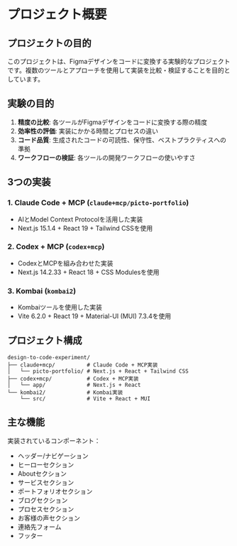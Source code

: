 # プロジェクト概要

## プロジェクトの目的

このプロジェクトは、Figmaデザインをコードに変換する実験的なプロジェクトです。複数のツールとアプローチを使用して実装を比較・検証することを目的としています。

## 実験の目的

1. **精度の比較**: 各ツールがFigmaデザインをコードに変換する際の精度
2. **効率性の評価**: 実装にかかる時間とプロセスの違い
3. **コード品質**: 生成されたコードの可読性、保守性、ベストプラクティスへの準拠
4. **ワークフローの検証**: 各ツールの開発ワークフローの使いやすさ

## 3つの実装

### 1. Claude Code + MCP (`claude+mcp/picto-portfolio`)
- AIとModel Context Protocolを活用した実装
- Next.js 15.1.4 + React 19 + Tailwind CSSを使用

### 2. Codex + MCP (`codex+mcp`)
- CodexとMCPを組み合わせた実装
- Next.js 14.2.33 + React 18 + CSS Modulesを使用

### 3. Kombai (`kombai2`)
- Kombaiツールを使用した実装
- Vite 6.2.0 + React 19 + Material-UI (MUI) 7.3.4を使用

## プロジェクト構成

```
design-to-code-experiment/
├── claude+mcp/          # Claude Code + MCP実装
│   └── picto-portfolio/ # Next.js + React + Tailwind CSS
├── codex+mcp/           # Codex + MCP実装
│   └── app/             # Next.js + React
└── kombai2/             # Kombai実装
    └── src/             # Vite + React + MUI
```

## 主な機能

実装されているコンポーネント：
- ヘッダー/ナビゲーション
- ヒーローセクション
- Aboutセクション
- サービスセクション
- ポートフォリオセクション
- ブログセクション
- プロセスセクション
- お客様の声セクション
- 連絡先フォーム
- フッター
